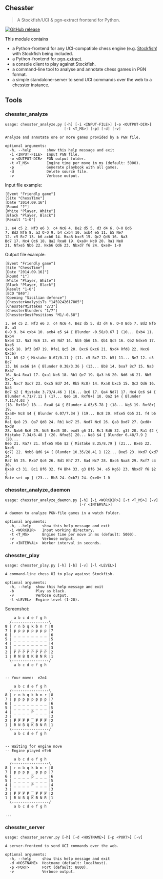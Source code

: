 ## Chesster
> A Stockfish/UCI & pgn-extract frontend for Python.

[![GitHub release](https://img.shields.io/github/release/BastiTee/chesster.svg?maxAge=2592000)]()

This module contains 
* a Python-frontend for any UCI-compatible chess engine (e.g. [Stockfish](https://stockfishchess.org/)) with Stockfish being included.
* a Python-frontend for [pgn-extract](https://www.cs.kent.ac.uk/people/staff/djb/pgn-extract/).
* a console client to play against Stockfish.
* a command-line tool to analyse and annotate chess games in PGN format. 
* a simple standalone-server to send UCI commands over the web to a chesster instance.

## Tools 

### chesster_analyze

```
usage: chesster_analyze.py [-h] [-i <INPUT-FILE>] [-o <OUTPUT-DIR>]
                           [-t <T_MS>] [-p] [-d] [-v]

Analyze and annotate one or more games provided by a PGN file. 
						   
optional arguments:
  -h, --help       show this help message and exit
  -i <INPUT-FILE>  Input PGN file.
  -o <OUTPUT-DIR>  PGN output folder.
  -t <T_MS>        Engine time per move in ms (default: 5000).
  -p               Generate playbook with all games.
  -d               Delete source file.
  -v               Verbose output.
```

Input file example:

```
[Event "Friendly game"]
[Site "ChessTime"]
[Date "2014.09.16"]
[Round "?"]
[White "Player, White"]
[Black "Player, Black"]
[Result "1-0"]

1. e4 c5 2. Nf3 e6 3. c4 Nc6 4. Be2 d5 5. d3 d4 6. O-O Bd6 
7. Bd2 Nf6 8. a3 O-O 9. b4 cxb4 10. axb4 e5 11. b5 Ne7 
12. c5 Bc7 13. b6 axb6 14. Rxa8 bxc5 15. Qc2 Qd6 16. Na3 
Bd7 17. Nc4 Qc6 18. Qa2 Rxa8 19. Qxa8+ Nc8 20. Ra1 Ne8 
21. Nfxe5 Nb6 22. Nxb6 Qd6 23. Nbxd7 f6 24. Qxe8+ 1-0
```

Output file example:

```
[Event "Friendly game"]
[Site "ChessTime"]
[Date "2014.09.16]"]
[Round "1"]
[White "Player, White"]
[Black "Player, Black"]
[Result "1-0"]
[ECO "B40"]
[Opening "Sicilian defence"]
[ChessterAnalysisTs "1459242617805"]
[ChessterMistakes "2/3"]
[ChessterBlunders "1/7"]
[ChessterBestPositions "M1/-0.58"]

1. e4 c5 2. Nf3 e6 3. c4 Nc6 4. Be2 d5 5. d3 d4 6. O-O Bd6 7. Bd2 Nf6 8. a3
O-O 9. b4 cxb4 10. axb4 e5 $4 { Blunder -0.58/0.67 } (10... Bxb4 11. Bxb4
Nxb4 12. Na3 Nc6 13. e5 Nd7 14. Nb5 Qb6 15. Qb1 Qc5 16. Qb2 Ndxe5 17. Nxe5
Qxe5 18. Bf3 Bd7 19. Rfe1 Qc5 20. Bxc6 Bxc6 21. Nxd4 Rfd8 22. Nxc6 Qxc6)
11. b5 $2 { Mistake 0.67/0.11 } (11. c5 Bc7 12. b5) 11... Ne7 12. c5 Bc7
13. b6 axb6 $4 { Blunder 0.38/3.36 } (13... Bb8 14. bxa7 Bc7 15. Na3 Rxa7
16. Nc4 Rxa1 17. Qxa1 Nc6 18. Rb1 Qe7 19. Qa3 h6 20. Nd6 b6 21. Nb5 bxc5
22. Nxc7 Qxc7 23. Qxc5 Bd7 24. Rb5 Rc8) 14. Rxa8 bxc5 15. Qc2 Qd6 16. Na3
Bd7 $2 { Mistake 3.73/4.46 } (16... Qc6 17. Qa4 Nd7) 17. Nc4 Qc6 $4 {
Blunder 4.71/7.11 } (17... Qe6 18. Rxf8+) 18. Qa2 $4 { Blunder 7.11/4.03 }
(18. Rxf8+) 18... Rxa8 $4 { Blunder 4.03/5.78 } (18... Ng6 19. Rxf8+) 19.
Qxa8+ Nc8 $4 { Blunder 6.07/7.34 } (19... Bc8 20. Nfxe5 Qb5 21. f4 b6 22.
Ra1 Qe8 23. Qa7 Qd8 24. Rb1 Nd7 25. Nxd7 Nc6 26. Qa8 Bxd7 27. Qxd8+ Nxd8
28. Nxb6 Bc6 29. Nd5 Bxd5 30. exd5 g6 31. Rc1 Bd6 32. g3) 20. Ra1 $2 {
Mistake 7.34/6.48 } (20. Nfxe5) 20... Ne8 $4 { Blunder 6.48/7.9 } (20...
Be6 21. Ra7) 21. Nfxe5 Nb6 $2 { Mistake 8.25/8.79 } (21... Bxe5 22. Nxe5
Qc7) 22. Nxb6 Qd6 $4 { Blunder 10.35/28.41 } (22... Bxe5 23. Nxd7 Qxd7 24.
Ra7 h5 25. Rxb7 Qc6 26. Bd1 Kh7 27. Ba4 Nc7 28. Bxc6 Nxa8 29. Rxf7 c4 30.
Bxa8 c3 31. Bc1 Bf6 32. f4 Bh4 33. g3 Bf6 34. e5 Kg6) 23. Nbxd7 f6 $2 {
Mate set up } (23... Bb8 24. Qxb7) 24. Qxe8+ 1-0
```

### chesster_analyze_daemon

```
usage: chesster_analyze_daemon.py [-h] [-i <WORKDIR>] [-t <T_MS>] [-v]
                                  [-r <INTERVAL>]

A daemon to analyze PGN-file games in a watch folder.
								  
optional arguments:
  -h, --help     show this help message and exit
  -i <WORKDIR>   Input working directory.
  -t <T_MS>      Engine time per move in ms (default: 5000).
  -v             Verbose output.
  -r <INTERVAL>  Worker interval in seconds.
```

### chesster_play

```
usage: chesster_play.py [-h] [-b] [-v] [-l <LEVEL>]

A command-line chess UI to play against Stockfish.

optional arguments:
  -h, --help  show this help message and exit
  -b          Play as black.
  -v          Verbose output.
  -l <LEVEL>  Engine level (1-20).
```

Screenshot:

```
    a b c d e f g h
  /-----------------\
8 | r n b q k b n r |8
7 | p p p p p p p p |7
6 | _ _ _ _ _ _ _ _ |6
5 | _ _ _ _ _ _ _ _ |5
4 | _ _ _ _ _ _ _ _ |4
3 | _ _ _ _ _ _ _ _ |3
2 | P P P P P P P P |2
1 | R N B Q K B N R |1
  \-----------------/
    a b c d e f g h


-- Your move:  e2e4

    a b c d e f g h
  /-----------------\
8 | r n b q k b n r |8
7 | p p p p p p p p |7
6 | _ _ _ _ _ _ _ _ |6
5 | _ _ _ _ _ _ _ _ |5
4 | _ _ _ _ P _ _ _ |4
3 | _ _ _ _ _ _ _ _ |3
2 | P P P P _ P P P |2
1 | R N B Q K B N R |1
  \-----------------/
    a b c d e f g h


-- Waiting for engine move
-- Engine played e7e6

    a b c d e f g h
  /-----------------\
8 | r n b q k b n r |8
7 | p p p p _ p p p |7
6 | _ _ _ _ p _ _ _ |6
5 | _ _ _ _ _ _ _ _ |5
4 | _ _ _ _ P _ _ _ |4
3 | _ _ _ _ _ _ _ _ |3
2 | P P P P _ P P P |2
1 | R N B Q K B N R |1
  \-----------------/
    a b c d e f g h

... 
```

### chesster_server 

```
usage: chesster_server.py [-h] [-d <HOSTNAME>] [-p <PORT>] [-v]

A server-frontend to send UCI commands over the web.

optional arguments:
  -h, --help     show this help message and exit
  -d <HOSTNAME>  Hostname (default: localhost).
  -p <PORT>      Port (default: 8000).
  -v             Verbose output.
```
